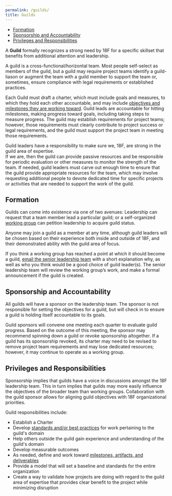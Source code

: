 ```yaml
---
permalink: /guilds/
title: Guilds
---
```


* [Formation](#formation)
* [Sponsorship and Accountability](#sponsorship-and-accountability)
* [Privileges and Responsibilities](#privileges-and-responsibilities)

A **Guild** formally recognizes a strong need by 18F
for a specific skillset that benefits from additional attention and
leadership.

A guild is a cross-functional/horizontal team.  Most people self-select as
members of the guild, but a guild may require project teams identify a
guild-liason or augment the team with a guild member to support the team
or, sometimes, ensure compliance with legal requirements or established practices.

Each Guild must draft a charter, which must include goals and measures,
to which they hold each other accountable, and may include
[objectives and milestones they are working toward]({{site.baseurl}}/processes-and-artifacts/#okrs). Guild leads are accountable for hitting milestones, making progress toward goals,
including taking steps to measure progress.  The guild may establish
requirements for project teams; however, those requirements must clearly
contribute to project success or legal requirements, and the guild must support
the project team in meeting those requirements.


Guild leaders have a responsibility to make sure we, 18F, are strong in the
guild area of expertise.  
If we are, then the guild can provide passive resources and be responsible
for periodic evaluation or other measures to monitor the strength of the team.
If needed, guild leaders must carve out enough time to ensure that the guild
provide appropriate resources for the team, which may involve requesting additional people
to devote dedicated time for specific projects or activities that are needed to support the work of the guild.

## <a name="formation"></a>Formation

Guilds can come into existence via one of two avenues: Leadership can request
that a team member lead a particular guild; or a self-organized [working group]({{site.baseurl}}/working-groups)
can petition leadership to acquire guild status.

Anyone may join a guild as a member at any time, although guild
leaders will be chosen based on their experience both inside and outside of
18F, and their demonstrated ability with the guild area of focus.

If you think a working group has reached a point at which it should become a
guild, [email the senior leadership team](mailto:18f-supervisors@gsa.gov) with
a short explanation why, as well as who you think would be a good choice of
guild leader(s). The senior leadership team will review the working group’s
work, and make a formal announcement if the guild is created.

## <a name="sponsorship-and-accountability"></a>Sponsorship and Accountability

All guilds will have a sponsor on the leadership team. The sponsor is not
responsible for setting the objectives for a guild, but will check in to
ensure a guild is holding itself accountable to its goals.

Guild sponsors will convene one meeting each quarter to evaluate guild
progress. Based on the outcome of this meeting, the sponsor may recommend
spinning down a guild or revoke sponsorship altogether. If a guild has its
sponsorship revoked, its charter may need to be revised to remove project team
requirements and may lose dedicated resources; however, it may continue to operate as a working group.

## <a name="privileges-and-responsibilities"></a>Privileges and Responsibilities

Sponsorship implies that guilds have a voice in discussions amongst the 18F
leadership team. This in turn implies that guilds may more easily influence
the objectives of the broader team than working groups. Collaboration with
the guild sponsor allows for aligning guild objectives with 18F organizational priorities.

Guild responsibilities include:

* Establish a Charter
* Develop [standards and/or best practices](https://pages.18.gov/guides/)
  for work pertaining to the guild's domain
* Help others outside the guild gain experience and understanding of the
  guild's domain
* Develop measurable outcomes
* As needed, define and work toward [milestones, artifacts, and
  deliverables]({{site.baseurl}}/processes-and-artifacts/#okrs)
* Provide a model that will set a baseline and standards for the entire
  organization
* Create a way to validate how projects are doing with regard to the guild area of expertise
  that provides clear benefit to the project while minimizing disruption

